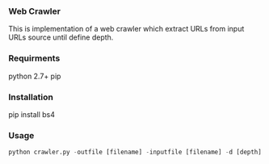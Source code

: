 ### Web Crawler
This is implementation of a web crawler which extract URLs from input URLs source until define depth.

### Requirments
python 2.7+
pip

### Installation
pip install bs4

### Usage
```python
python crawler.py -outfile [filename] -inputfile [filename] -d [depth] -w [no_of_workers]
```